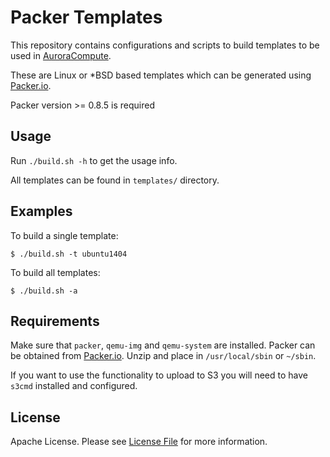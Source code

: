 # Packer Templates
This repository contains configurations and scripts to build templates to be used in [AuroraCompute](https://www.pcextreme.nl/aurora/compute).

These are Linux or *BSD based templates which can be generated using [Packer.io](https://packer.io/).

Packer version >= 0.8.5 is required

## Usage
Run `./build.sh -h` to get the usage info.

All templates can be found in `templates/` directory.

## Examples
To build a single template:

```
$ ./build.sh -t ubuntu1404
```

To build all templates:

```
$ ./build.sh -a
```

## Requirements
Make sure that `packer`, `qemu-img` and `qemu-system` are installed. Packer can be obtained from [Packer.io](https://packer.io/). Unzip and place in `/usr/local/sbin` or `~/sbin`.

If you want to use the functionality to upload to S3 you will need to have `s3cmd` installed and configured.

## License
Apache License. Please see [License File](LICENSE) for more information.
